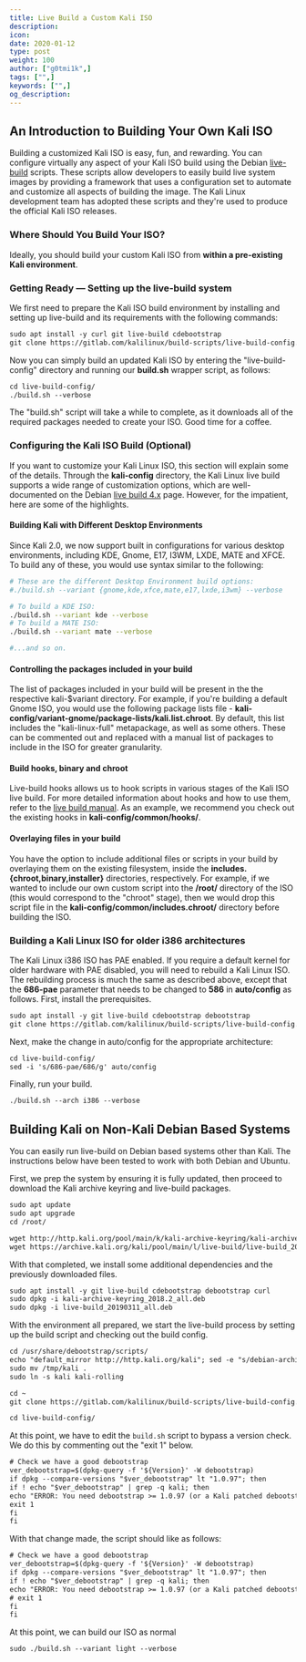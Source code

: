 ```yaml
---
title: Live Build a Custom Kali ISO
description:
icon:
date: 2020-01-12
type: post
weight: 100
author: ["g0tmi1k",]
tags: ["",]
keywords: ["",]
og_description:
---
```


## An Introduction to Building Your Own Kali ISO

Building a customized Kali ISO is easy, fun, and rewarding. You can configure virtually any aspect of your Kali ISO build using the Debian [live-build](https://live-team.pages.debian.net/live-manual/html/live-manual/index.en.html) scripts. These scripts allow developers to easily build live system images by providing a framework that uses a configuration set to automate and customize all aspects of building the image. The Kali Linux development team has adopted these scripts and they're used to produce the official Kali ISO releases.

### Where Should You Build Your ISO?

Ideally, you should build your custom Kali ISO from **within a pre-existing Kali environment**.

### Getting Ready — Setting up the live-build system

We first need to prepare the Kali ISO build environment by installing and setting up live-build and its requirements with the following commands:

```markdown
sudo apt install -y curl git live-build cdebootstrap
git clone https://gitlab.com/kalilinux/build-scripts/live-build-config.git
```
Now you can simply build an updated Kali ISO by entering the "live-build-config" directory and running our **build.sh** wrapper script, as follows:

```markdown
cd live-build-config/
./build.sh --verbose
```

The "build.sh" script will take a while to complete, as it downloads all of the required packages needed to create your ISO. Good time for a coffee.

### Configuring the Kali ISO Build (Optional)

If you want to customize your Kali Linux ISO, this section will explain some of the details. Through the **kali-config** directory, the Kali Linux live build supports a wide range of customization options, which are well-documented on the Debian [live build 4.x](https://live-team.pages.debian.net/live-manual/html/live-manual/customization-overview.en.html) page. However, for the impatient, here are some of the highlights.

#### Building Kali with Different Desktop Environments

Since Kali 2.0, we now support built in configurations for various desktop environments, including KDE, Gnome, E17, I3WM, LXDE, MATE and XFCE. To build any of these, you would use syntax similar to the following:

```bash
# These are the different Desktop Environment build options:
#./build.sh --variant {gnome,kde,xfce,mate,e17,lxde,i3wm} --verbose

# To build a KDE ISO:
./build.sh --variant kde --verbose
# To build a MATE ISO:
./build.sh --variant mate --verbose

#...and so on.
```
#### Controlling the packages included in your build

The list of packages included in your build will be present in the the respective kali-$variant directory. For example, if you're building a default Gnome ISO, you would use the following package lists file - **kali-config/variant-gnome/package-lists/kali.list.chroot**. By default, this list includes the "kali-linux-full" metapackage, as well as some others. These can be commented out and replaced with a manual list of packages to include in the ISO for greater granularity.

#### Build hooks, binary and chroot

Live-build hooks allows us to hook scripts in various stages of the Kali ISO live build. For more detailed information about hooks and how to use them, refer to the [live build manual](https://live-team.pages.debian.net/live-manual/html/live-manual/customizing-contents.en.html#507). As an example, we recommend you check out the existing hooks in **kali-config/common/hooks/**.

#### Overlaying files in your build

You have the option to include additional files or scripts in your build by overlaying them on the existing filesystem, inside the **includes.{chroot,binary,installer}** directories, respectively. For example, if we wanted to include our own custom script into the **/root/** directory of the ISO (this would correspond to the "chroot" stage), then we would drop this script file in the **kali-config/common/includes.chroot/** directory before building the ISO.

### Building a Kali Linux ISO for older i386 architectures

The Kali Linux i386 ISO has PAE enabled. If you require a default kernel for older hardware with PAE disabled, you will need to rebuild a Kali Linux ISO. The rebuilding process is much the same as described above, except that the **686-pae** parameter that needs to be changed to **586** in **auto/config** as follows. First, install the prerequisites.

```markdown
sudo apt install -y git live-build cdebootstrap debootstrap
git clone https://gitlab.com/kalilinux/build-scripts/live-build-config.git
```

Next, make the change in auto/config for the appropriate architecture:

```markdown
cd live-build-config/
sed -i 's/686-pae/686/g' auto/config
```

Finally, run your build.

```markdown
./build.sh --arch i386 --verbose
```

## Building Kali on Non-Kali Debian Based Systems

You can easily run live-build on Debian based systems other than Kali. The instructions below have been tested to work with both Debian and Ubuntu.

First, we prep the system by ensuring it is fully updated, then proceed to download the Kali archive keyring and live-build packages.

```markdown
sudo apt update
sudo apt upgrade
cd /root/

wget http://http.kali.org/pool/main/k/kali-archive-keyring/kali-archive-keyring_2018.2_all.deb
wget https://archive.kali.org/kali/pool/main/l/live-build/live-build_20190311_all.deb
```

With that completed, we install some additional dependencies and the previously downloaded files.

```markdown
sudo apt install -y git live-build cdebootstrap debootstrap curl
sudo dpkg -i kali-archive-keyring_2018.2_all.deb
sudo dpkg -i live-build_20190311_all.deb
```

With the environment all prepared, we start the live-build process by setting up the build script and checking out the build config.

```markdown
cd /usr/share/debootstrap/scripts/
echo "default_mirror http://http.kali.org/kali"; sed -e "s/debian-archive-keyring.gpg/kali-archive-keyring.gpg/g" sid > /tmp/kali
sudo mv /tmp/kali .
sudo ln -s kali kali-rolling

cd ~
git clone https://gitlab.com/kalilinux/build-scripts/live-build-config.git

cd live-build-config/
```

At this point, we have to edit the `build.sh` script to bypass a version check. We do this by commenting out the "exit 1" below.

```html
# Check we have a good debootstrap
ver_debootstrap=$(dpkg-query -f '${Version}' -W debootstrap)
if dpkg --compare-versions "$ver_debootstrap" lt "1.0.97"; then
if ! echo "$ver_debootstrap" | grep -q kali; then
echo "ERROR: You need debootstrap >= 1.0.97 (or a Kali patched debootstrap). Your current version: $ver_debootstrap" >&2
exit 1
fi
fi
```

With that change made, the script should like as follows:

```html
# Check we have a good debootstrap
ver_debootstrap=$(dpkg-query -f '${Version}' -W debootstrap)
if dpkg --compare-versions "$ver_debootstrap" lt "1.0.97"; then
if ! echo "$ver_debootstrap" | grep -q kali; then
echo "ERROR: You need debootstrap >= 1.0.97 (or a Kali patched debootstrap). Your current version: $ver_debootstrap" >&2
# exit 1
fi
fi
```

At this point, we can build our ISO as normal

```markdown
sudo ./build.sh --variant light --verbose
```
